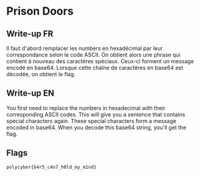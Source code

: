 # Prison Doors

## Write-up FR

Il faut d'abord remplacer les numbers en hexadécimal par leur correspondance selon le code ASCII. On obtient alors une phrase qui contient à nouveau des caractères spéciaux. Ceux-ci forment un message encodé en base64. Lorsque cette chaîne de caractères en base64 est décodée, on obtient le flag.

## Write-up EN

You first need to replace the numbers in hexadecimal with their corresponding ASCII codes. This will give you a sentence that contains special characters again. These special characters form a message encoded in base64. When you decode this base64 string, you'll get the flag.

## Flags

`polycyber{b4r5_c4n7_h0ld_my_m1nd}`
